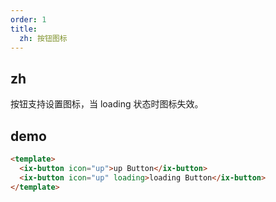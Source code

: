 ```yaml
---
order: 1
title:
  zh: 按钮图标
---
```


## zh

按钮支持设置图标，当 loading 状态时图标失效。

## demo

```html
<template>
  <ix-button icon="up">up Button</ix-button>
  <ix-button icon="up" loading>loading Button</ix-button>
</template>
```
